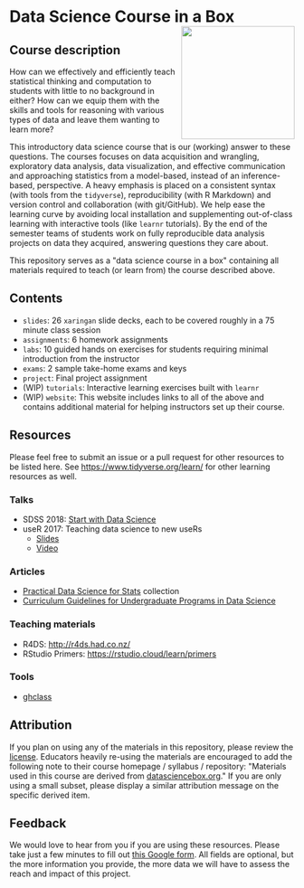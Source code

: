 # Data Science Course in a Box <img src="dsbox-logo.png" align="right" width="200px" />

## Course description

How can we effectively and efficiently teach statistical thinking and computation to students with little to no background in either? How can we equip them with the skills and tools for reasoning with various types of data and leave them wanting to learn more? 

This introductory data science course that is our (working) answer to these questions. The courses focuses on data acquisition and wrangling, exploratory data analysis, data visualization, and effective communication and approaching statistics from a model-based, instead of an inference-based, perspective. A heavy emphasis is placed on a consistent syntax (with tools from the `tidyverse`), reproducibility (with R Markdown) and version control and collaboration (with git/GitHub). We help ease the learning curve by avoiding local installation and supplementing out-of-class learning with interactive tools (like `learnr` tutorials). By the end of the semester teams of students work on fully reproducible data analysis projects on data they acquired, answering questions they care about. 

This repository serves as a "data science course in a box" containing all materials required to teach (or learn from) the course described above.

## Contents

- `slides`: 26 `xaringan` slide decks, each to be covered roughly in a 75 minute class session
- `assignments`: 6 homework assignments
- `labs`: 10 guided hands on exercises for students requiring minimal introduction from the instructor
- `exams`: 2 sample take-home exams and keys
- `project`: Final project assignment
- (WIP) `tutorials`: Interactive learning exercises built with `learnr` 
- (WIP) `website`: This website includes links to all of the above and contains 
additional material for helping instructors set up their course.

## Resources

Please feel free to submit an issue or a pull request for other resources to be 
listed here. See https://www.tidyverse.org/learn/ for other learning resources 
as well.

### Talks

- SDSS 2018: [Start with Data Science](https://github.com/mine-cetinkaya-rundel/start-with-ds)
- useR 2017: Teaching data science to new useRs
  - [Slides](http://bit.ly/user2017)
  - [Video](https://channel9.msdn.com/Events/useR-international-R-User-conferences/useR-International-R-User-2017-Conference/KEYNOTE-Teaching-data-science-to-new-useRs)

### Articles

- [Practical Data Science for Stats](https://peerj.com/collections/50-practicaldatascistats/) collection
- [Curriculum Guidelines for Undergraduate Programs in Data Science](https://www.annualreviews.org/doi/abs/10.1146/annurev-statistics-060116-053930)

### Teaching materials

- R4DS: http://r4ds.had.co.nz/
- RStudio Primers: https://rstudio.cloud/learn/primers

### Tools

- [ghclass](https://rundel.github.io/ghclass/)

## Attribution

If you plan on using any of the materials in this repository, please review the 
[license](LICENSE.md). Educators heavily re-using the materials are encouraged to 
add the following note to their course homepage / syllabus / repository: "Materials 
used in this course are derived from [datasciencebox.org](https://datasciencebox.org)."
If you are only using a small subset, please display a similar attribution message 
on the specific derived item.

## Feedback

We would love to hear from you if you are using these resources. 
Please take just a few minutes to fill out 
[this Google form](https://forms.gle/AjqXStdFq42TTV9LA). All fields are optional, 
but the more information you provide, the more data we will have to assess the 
reach and impact of this project.
